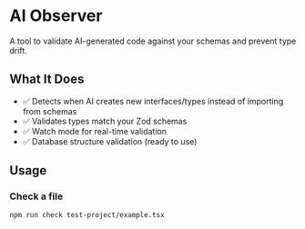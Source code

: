# AI Observer

A tool to validate AI-generated code against your schemas and prevent type drift.

## What It Does
- ✅ Detects when AI creates new interfaces/types instead of importing from schemas
- ✅ Validates types match your Zod schemas
- ✅ Watch mode for real-time validation
- ✅ Database structure validation (ready to use)

## Usage

### Check a file
```bash
npm run check test-project/example.tsx